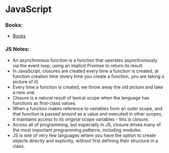 
# JavaScript

### Books:
- [Books](https://github.com/stepanenko/javascript-info/blob/master/BOOKS.md)

### JS Notes:
- An asynchronous function is a function that operates asynchronously via the event loop, using an implicit Promise to return its result.
- In JavaScript, closures are created every time a function is created, at function creation time (every time you create a function, you are taking a picture of it)
- Every time a function is created, we throw away the old picture and take a new one.
- Closure is a natural result of lexical scope when the language has functions as first-class values.
- When a function makes reference to variables from an outer scope, and that function is passed around as a value and executed in other scopes, it maintains access to its original scope variables - this is closure.
- Across all of programming, but especially in JS, closure drives many of the most important programming patterns, including modules.
- JS is one of very few languages where you have the option to create objects directly and explicitly, without first defining their structure in a class.
